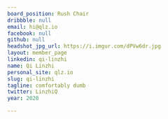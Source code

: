 ```yaml
---
board_position: Rush Chair
dribbble: null
email: hi@qlz.io
facebook: null
github: null
headshot_jpg_url: https://i.imgur.com/dPVw6dr.jpg
layout: member_page
linkedin: qi-linzhi
name: Qi Linzhi
personal_site: qlz.io
slug: qi-linzhi
tagline: comfortably dumb
twitter: LinzhiQ
year: 2020

---
```

